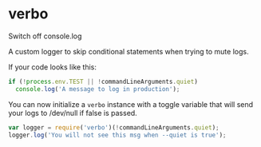 # verbo

Switch off console.log

A custom logger to skip conditional statements when trying to mute logs.

If your code looks like this:

```js
if (!process.env.TEST || !commandLineArguments.quiet)
  console.log('A message to log in production');
```

You can now initialize a `verbo` instance with a toggle variable that will
send your logs to /dev/null if false is passed.

```js
var logger = require('verbo')(!commandLineArguments.quiet);
logger.log('You will not see this msg when --quiet is true');
```
